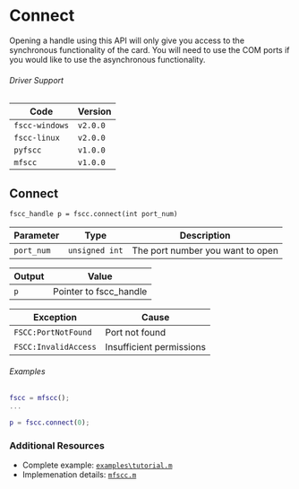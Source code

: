 # Connect

Opening a handle using this API will only give you access to the
synchronous functionality of the card. You will need to use the COM ports
if you would like to use the asynchronous functionality.

###### Driver Support
| Code           | Version
| -------------- | --------
| `fscc-windows` | `v2.0.0`
| `fscc-linux`   | `v2.0.0`
| `pyfscc`       | `v1.0.0`
| `mfscc`        | `v1.0.0`


## Connect
```fscc_handle p = fscc.connect(int port_num)```

| Parameter      | Type           | Description
| -------------- | -------------- | ---------------------------------
| `port_num`     | `unsigned int` | The port number you want to open

| Output         | Value
|--------------- | --------------------------
| `p`            | Pointer to fscc_handle

| Exception               | Cause
| ----------------------- | ---------------------------------
| `FSCC:PortNotFound`     | Port not found
| `FSCC:InvalidAccess`    | Insufficient permissions

###### Examples
```MATLAB
fscc = mfscc();
...

p = fscc.connect(0);
```


### Additional Resources
- Complete example: [`examples\tutorial.m`](https://github.com/commtech/mfscc/blob/master/examples/tutorial.m)
- Implemenation details: [`mfscc.m`](https://github.com/commtech/mfscc/blob/master/mfscc.m)
